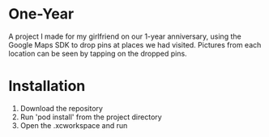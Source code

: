 # One-Year
A project I made for my girlfriend on our 1-year anniversary, using the Google Maps SDK to drop pins at places we had visited. Pictures from each location can be seen by tapping on the dropped pins.

# Installation
1. Download the repository
2. Run 'pod install' from the project directory
3. Open the .xcworkspace and run
